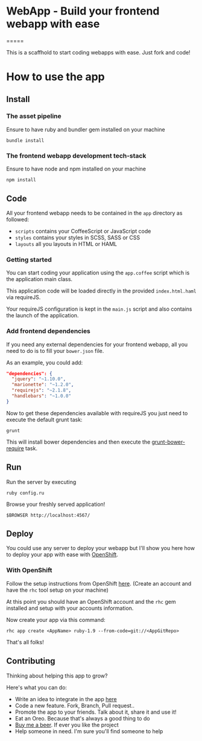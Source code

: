 # WebApp - Build your frontend webapp with ease
=====

This is a scaffhold to start coding webapps with ease. Just fork and code!

# How to use the app

## Install

### The asset pipeline

Ensure to have ruby and bundler gem installed on your machine

```
bundle install
```

### The frontend webapp development tech-stack

Ensure to have node and npm installed on your machine


```
npm install
```

## Code

All your frontend webapp needs to be contained in the ```app``` directory as followed:

 * ```scripts``` contains your CoffeeScript or JavaScript code
 * ```styles``` contains your styles in SCSS, SASS or CSS
 * ```layouts``` all you layouts in HTML or HAML

### Getting started

You can start coding your application using the ```app.coffee``` script which is the application main class.

This application code will be loaded directly in the provided ```index.html.haml``` via requireJS.

Your requireJS configuration is kept in the ```main.js``` script and also contains the launch of the application.

### Add frontend dependencies

If you need any external dependencies for your frontend webapp, all you need to do is to fill your ```bower.json``` file.

As an example, you could add:
```json
"dependencies": {
  "jquery": "~1.10.0",
  "marionette": "~1.2.0",
  "requirejs": "~2.1.8",
  "handlebars": "~1.0.0"
}
```

Now to get these dependencies available with requireJS you just need to execute the default grunt task:

```
grunt
```

This will install bower dependencies and then execute the [grunt-bower-require](https://github.com/yeoman/grunt-bower-requirejs) task.

## Run

Run the server by executing

```
ruby config.ru
```

Browse your freshly served application!

```
$BROWSER http://localhost:4567/
```

## Deploy

You could use any server to deploy your webapp but I'll show you here how to deploy your app with ease with [OpenShift](http://www.openshift.com/).

### With OpenShift

Follow the setup instructions from OpenShift [here](https://github.com/openshift/rhc). (Create an account and have the ```rhc``` tool setup on your machine)

At this point you should have an OpenShift account and the ```rhc``` gem installed and setup with your accounts information.

Now create your app via this command:

```
rhc app create <AppName> ruby-1.9 --from-code=git://<AppGitRepo>
```

That's all folks!


## Contributing

Thinking about helping this app to grow?

Here's what you can do:

 * Write an idea to integrate in the app [here](https://github.com/popox/webapp/issues)
 * Code a new feature. Fork, Branch, Pull request..
 * Promote the app to your friends. Talk about it, share it and use it!
 * Eat an Oreo. Because that's always a good thing to do
 * [Buy me a beer](https://www.paypal.com/cgi-bin/webscr?cmd=_s-xclick&hosted_button_id=QHK6TMG66TSD4). If ever you like the project
 * Help someone in need. I'm sure you'll find someone to help

